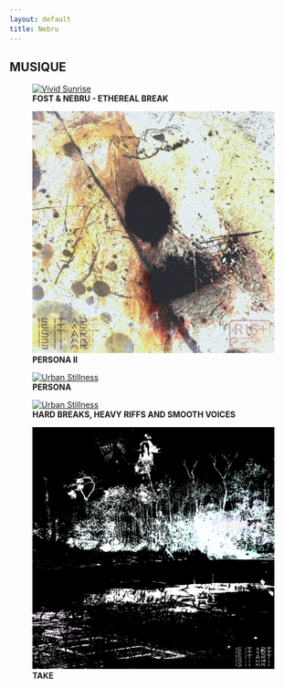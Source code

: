 ```yaml
---
layout: default
title: Nebru
---
```


<section class="image-gallery">
  <h2 class="gallery-title">MUSIQUE</h2>
  <!-- <p class="gallery-description">A curated selection of recent pieces. Click an image to view it larger.</p> -->
  <div class="gallery-images">
    <figure>
      <a href="/ethereal-break" target="_blank">
        <img src="/images/ETHEREAL BREAK.png" alt="Vivid Sunrise">
      </a>
      <figcaption>
        <strong>FOST & NEBRU - ETHEREAL BREAK</strong>
      </figcaption>
    </figure>
    <figure>
      <a href="/persona-II" target="_blank">
        <img src="/images/persona_II_final2.png" alt="Dreamscape">
      </a>
      <figcaption>
        <strong>PERSONA II</strong>
      </figcaption>
    </figure>
    <figure>
      <a href="https://too.fm/persona" target="_blank">
        <img src="/images/persona_v1.png" alt="Urban Stillness">
      </a>
      <figcaption>
        <strong>PERSONA</strong>
      </figcaption>
    </figure>
    <figure>
      <a href="https://too.fm/hardbreaks_heavyriffs_smoothvoices" target="_blank">
        <img src="/images/hard_breaks_site.png" alt="Urban Stillness">
      </a>
      <figcaption>
        <strong>HARD BREAKS, HEAVY RIFFS AND SMOOTH VOICES</strong>
      </figcaption>
    </figure>
    <figure>
      <a href="https://too.fm/nebru-cxlxstical-take" target="_blank">
        <img src="/images/afterlife_vf.png" alt="Urban Stillness">
      </a>
      <figcaption>
        <strong>TAKE</strong>
      </figcaption>
    </figure>
    <!-- Add more images as needed -->
  </div>
</section>
